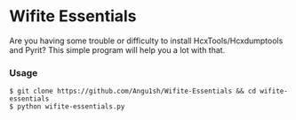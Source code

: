 # Wifite Essentials

Are you having some trouble or difficulty to install HcxTools/Hcxdumptools and Pyrit? This simple program will help you a lot with that.





### Usage


```
$ git clone https://github.com/Angu1sh/Wifite-Essentials && cd wifite-essentials
$ python wifite-essentials.py
```
